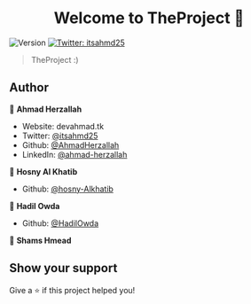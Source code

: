 <h1 align="center">Welcome to TheProject 👋</h1>
<p>
  <img alt="Version" src="https://img.shields.io/badge/version-1.0-blue.svg?cacheSeconds=2592000" />
  <a href="https://twitter.com/itsahmd25" target="_blank">
    <img alt="Twitter: itsahmd25" src="https://img.shields.io/twitter/follow/itsahmd25.svg?style=social" />
  </a>
</p>

> TheProject :)

## Author

👤 **Ahmad Herzallah**

* Website: devahmad.tk
* Twitter: [@itsahmd25](https://twitter.com/itsahmd25)
* Github: [@AhmadHerzallah](https://github.com/AhmadHerzallah)
* LinkedIn: [@ahmad-herzallah](https://linkedin.com/in/ahmad-herzallah)

👤 **Hosny Al Khatib**

* Github: [@hosny-Alkhatib](https://github.com/AhmadHerzallah)

👤 **Hadil Owda**

* Github: [@HadilOwda](https://github.com/AhmadHerzallah)

👤 **Shams Hmead**


## Show your support

Give a ⭐️ if this project helped you!

